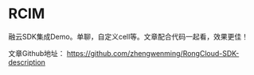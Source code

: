 # RCIM
融云SDK集成Demo。单聊，自定义cell等。文章配合代码一起看，效果更佳！

文章Github地址：
https://github.com/zhengwenming/RongCloud-SDK-description
